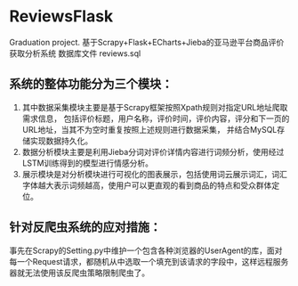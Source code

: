 # ReviewsFlask
Graduation project.
基于Scrapy+Flask+ECharts+Jieba的亚马逊平台商品评价获取分析系统
数据库文件 reviews.sql
## 系统的整体功能分为三个模块：
1. 其中数据采集模块主要是基于Scrapy框架按照Xpath规则对指定URL地址爬取需求信息，
包括评价标题，用户名称，评价时间，评价内容，评分和下一页的URL地址，当其不为空时重复按照上述规则进行数据采集，
并结合MySQL存储实现数据持久化。
2. 数据分析模块主要是利用Jieba分词对评价详情内容进行词频分析，使用经过LSTM训练得到的模型进行情感分析。
3. 展示模块是对分析模块进行可视化的图表展示，包括使用词云展示词汇，词汇字体越大表示词频越高，使用户可以更直观的看到商品的特点和受众群体定位。
## 针对反爬虫系统的应对措施：
事先在Scrapy的Setting.py中维护一个包含各种浏览器的UserAgent的库，面对每一个Request请求，都随机从中选取一个填充到该请求的字段中，这样远程服务器就无法使用该反爬虫策略限制爬虫了。
